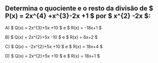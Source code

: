 ## Determina o quociente e o resto da divisão de $ P(x) = 2x^{4} +x^{3}-2x +1 $ por $ x^{2} -2x $: 

A) $ Q(x) = 2x^{3}+5x +10 $ e $ R(x) = -18x+1 $

B) $ Q(x) = 2x^{2}+5x -10 $ e $ R(x) = 6x+2 $ 

C) $ Q(x) = -2x^{2}+5x +10 $ e $ R(x) = 18x+4 $

D) $ Q(x) = 2x^{2}+5x +10 $ e $ R(x) = 18x+1 $